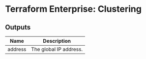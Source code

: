 # Terraform Enterprise: Clustering

## Outputs

| Name | Description |
|------|-------------|
| address | The global IP address. |


